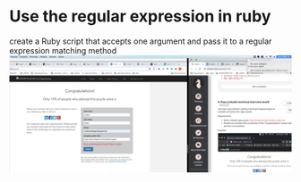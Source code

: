 # Use the regular expression in ruby

create a Ruby script that accepts one argument and pass it to a regular expression matching method
![pass it](101-passed_linkedin_regex_challenge.jpg)

